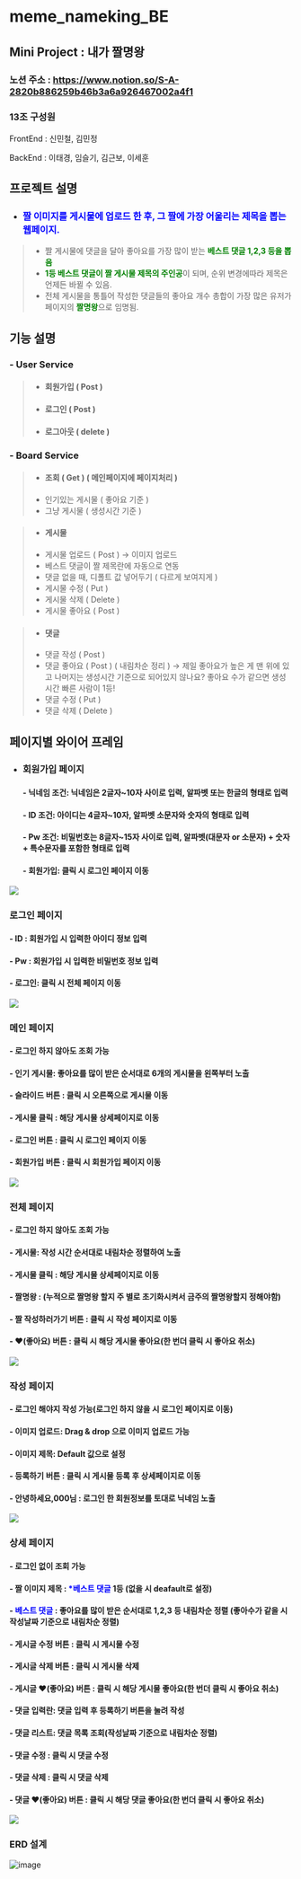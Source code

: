 # meme_nameking_BE
## Mini Project : 내가 짤명왕 

### 노션 주소 : https://www.notion.so/S-A-2820b886259b46b3a6a926467002a4f1

### 13조 구성원
FrontEnd : 신민철, 김민정

BackEnd : 이태경, 임슬기, 김근보, 이세훈


## 프로젝트 설명

- ### <span style="color:blue">**짤 이미지를 게시물에 업로드 한 후, 그 짤에 가장 어울리는 제목을 뽑는 웹페이지.**</span>
>  - 짤 게시물에 댓글을 달아 좋아요를 가장 많이 받는 <span style="color:green">**베스트 댓글 1,2,3 등을 뽑음**</span>
>   - <span style="color:green">**1등 베스트 댓글이 짤 게시물 제목의 주인공**</span>이 되며, 순위 변경에따라 제목은 언제든 바뀔 수 있음. 
>   - 전체 게시물을 통틀어 작성한 댓글들의 좋아요 개수 총합이 가장 많은 유저가 페이지의 <span style="color:green">**짤명왕**</span>으로 임명됨.
  
## 기능 설명
### - User Service
>- ####  회원가입 ( Post )
> - ####  로그인 ( Post )
> - ####  로그아웃 ( delete )
    
### - Board Service
>- #### 조회 ( Get ) ( 메인페이지에 페이지처리 )
>  - 인기있는 게시물 ( 좋아요 기준 )
>  - 그냥 게시물 ( 생성시간 기준 )
    
>- #### 게시물
>  - 게시물 업로드 ( Post ) → 이미지 업로드
>  - 베스트 댓글이 짤 제목란에 자동으로 연동
>  - 댓글 없을 때, 디폴트 값 넣어두기 ( 다르게 보여지게 )
>  - 게시물 수정 ( Put )
>  - 게시물 삭제 ( Delete )
>  - 게시물 좋아요 ( Post )
        
>  - #### 댓글
>   - 댓글 작성 ( Post )
>   - 댓글 좋아요 ( Post ) ( 내림차순 정리 ) → 제일 좋아요가 높은 게 맨 위에 있고 나머지는 생성시간 기준으로 되어있지 않나요? 좋아요 수가 같으면 생성시간 빠른 사람이 1등!
>   - 댓글 수정 ( Put )
>   - 댓글 삭제 ( Delete )
  

  
  
## 페이지별 와이어 프레임

- ### 회원가입 페이지 
  #### - 닉네임 조건: 닉네임은 2글자~10자 사이로 입력, 알파벳 또는 한글의 형태로 입력
  #### - ID 조건: 아이디는 4글자~10자, 알파벳 소문자와 숫자의 형태로 입력
  #### - Pw 조건: 비밀번호는 8글자~15자 사이로 입력, 알파벳(대문자 or 소문자) + 숫자 + 특수문자를 포함한 형태로 입력
  #### - 회원가입: 클릭 시 로그인 페이지 이동

![](https://velog.velcdn.com/images/rmsqh4617/post/2e38a248-32e8-40e4-8e97-9226072f9434/image.png)

### 로그인 페이지 
  #### - ID : 회원가입 시 입력한 아이디 정보 입력
  #### - Pw : 회원가입 시 입력한 비밀번호 정보 입력
  #### - 로그인: 클릭 시 전체 페이지 이동

![](https://velog.velcdn.com/images/rmsqh4617/post/0fe38ae1-b941-4d37-8cf1-ab9bc97bab5d/image.png)

### 메인 페이지 
  #### - 로그인 하지 않아도 조회 가능
  #### - 인기 게시물: 좋아요를 많이 받은 순서대로 6개의 게시물을 왼쪽부터 노출
  #### - 슬라이드 버튼 : 클릭 시 오른쪽으로 게시물 이동
  #### - 게시물 클릭 : 해당 게시물 상세페이지로 이동
  #### - 로그인 버튼 : 클릭 시 로그인 페이지 이동
  #### - 회원가입 버튼 : 클릭 시 회원가입 페이지 이동
![](https://velog.velcdn.com/images/rmsqh4617/post/69c08915-60fc-4a04-9fc2-2b50517cb143/image.png)

### 전체 페이지 
  #### - 로그인 하지 않아도 조회 가능
  #### - 게시물: 작성 시간 순서대로 내림차순 정렬하여 노출  
  #### - 게시물 클릭 : 해당 게시물 상세페이지로 이동
  #### - 짤명왕 : (누적으로 짤명왕 할지 주 별로 초기화시켜서 금주의 짤명왕할지 정해야함)
  #### - 짤 작성하러가기 버튼 : 클릭 시 작성 페이지로 이동
  #### - ♥(좋아요) 버튼 : 클릭 시 해당 게시물 좋아요(한 번더 클릭 시 좋아요 취소)
![](https://velog.velcdn.com/images/rmsqh4617/post/ca2419d4-3776-4ef9-b307-b892f61253d9/image.png)

### 작성 페이지 
  #### - 로그인 해야지 작성 가능(로그인 하지 않을 시 로그인 페이지로 이동)
  #### - 이미지 업로드: Drag & drop 으로 이미지 업로드 가능
  #### - 이미지 제목: Default 값으로 설정
  #### - 등록하기 버튼 : 클릭 시 게시물 등록 후 상세페이지로 이동
  #### - 안녕하세요,000님 : 로그인 한 회원정보를 토대로 닉네임 노출
![](https://velog.velcdn.com/images/rmsqh4617/post/ab8fa7a2-0ce1-4cd9-b365-5c44dfe2c4c0/image.png)

### 상세 페이지 
  #### - 로그인 없이 조회 가능
  #### - 짤 이미지 제목 : <span style="color:blue">*베스트 댓글</span>  1등 (없을 시 deafault로 설정)
  #### - <span style="color:blue">베스트 댓글</span> : 좋아요를 많이 받은 순서대로 1,2,3 등 내림차순 정렬 (좋아수가 같을 시 작성날짜 기준으로 내림차순 정렬)
  #### - 게시글 수정 버튼 : 클릭 시 게시물 수정
  #### - 게시글 삭제 버튼 : 클릭 시 게시물 삭제
  #### - 게시글 ♥(좋아요) 버튼 : 클릭 시 해당 게시물 좋아요(한 번더 클릭 시 좋아요 취소)
  #### - 댓글 입력란: 댓글 입력 후 등록하기 버튼을 눌려 작성
  #### - 댓글 리스트: 댓글 목록 조회(작성날짜 기준으로 내림차순 정렬)
  #### - 댓글 수정 : 클릭 시 댓글 수정
  #### - 댓글 삭제 : 클릭 시 댓글 삭제
  #### - 댓글 ♥(좋아요) 버튼 : 클릭 시 해당 댓글 좋아요(한 번더 클릭 시 좋아요 취소)
![](https://velog.velcdn.com/images/rmsqh4617/post/ec7d8a61-4791-441f-8de5-2074f5431596/image.png)


### ERD 설계

![image](https://github.com/CaptainGombo/meme_nameking_BE/assets/125139072/85718091-3d4c-4879-a747-1f5649912789)

